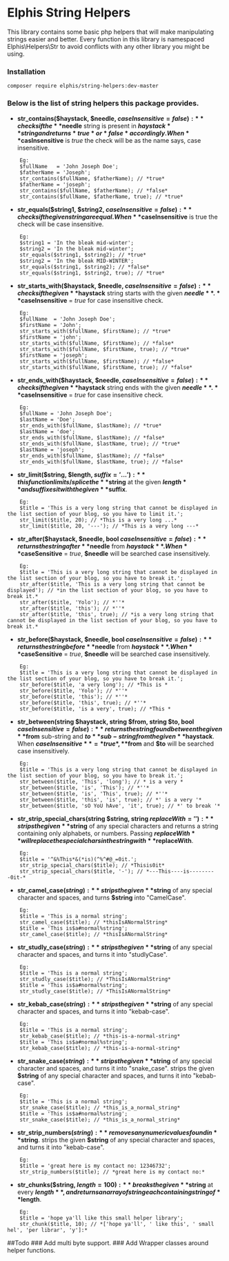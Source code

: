# Elphis String Helpers

This library contains some basic php helpers that will make manipulating strings easier and better.
Every function in this library is namespaced Elphis\Helpers\Str to avoid conflicts with any other library you might be using.

### Installation
```
composer require elphis/string-helpers:dev-master
```

### Below is the list of string helpers this package provides.

* **str_contains($haystack, $needle, $caseInsensitive = false):**
checks if the **$needle** string is present in **$haystack** string and returns *true* or *false* accordingly. When **$casInsensitive** is *true* the check will be as the name says, case insensitive. 
```
    Eg: 
    $fullName   = 'John Joseph Doe';
    $fatherName = 'Joseph';
    str_contains($fullName, $fatherName); // *true*
    $fatherName = 'joseph';
    str_contains($fullName, $fatherName); // *false*
    str_contains($fullName, $fatherName, true); // *true*
```

* **str_equals($string1, $string2, $caseInsensitive = false):**
checks if the given string are equal. When **$caseInsensitive** is true the check will be case insensitive.
```
    Eg: 
    $string1 = 'In the bleak mid-winter';
    $string2 = 'In the bleak mid-winter';
    str_equals($string1, $string2); // *true*
    $string2 = 'In the bleak MID-WINTER';
    str_equals($string1, $string2); // *false*
    str_equals($string1, $string2, true); // *true*
```

* **str_starts_with($haystack, $needle, $caseInsensitive = false):**
checks if the given **$haystack** string starts with the given **$needle**. **$caseInsensitive** = *true* for case insensitive check.
```
    Eg:
    $fullName  = 'John Joseph Doe';
    $firstName = 'John';
    str_starts_with($fullName, $firstName); // *true*
    $firstName = 'john';
    str_starts_with($fullName, $firstName); // *false*
    str_starts_with($fullName, $firstName, true); // *true*
    $firstName = 'joseph';
    str_starts_with($fullName, $firstName); // *false*
    str_starts_with($fullName, $firstName, true); // *false*
```

* **str_ends_with($haystack, $needle, $caseInsensitive = false):**
checks if the given **$haystack** string ends with the given **$needle**. **$caseInsensitive** = *true* for case insensitive check.
```
    Eg:
    $fullName = 'John Joseph Doe';
    $lastName = 'Doe';
    str_ends_with($fullName, $lastName); // *true*
    $lastName = 'doe';
    str_ends_with($fullName, $lastName); // *false*
    str_ends_with($fullName, $lastName, true); // *true*
    $lastName = 'joseph';
    str_ends_with($fullName, $lastName); // *false*
    str_ends_with($fullName, $lastName, true); // *false*
```

* **str_limit($string, $length, $suffix = '...'):**
this function limits/splice the **$string** at the given **$length** and suffixes it with the given **$suffix**.
```
    Eg:
    $title = 'This is a very long string that cannot be displayed in the list section of your blog, so you have to limit it.';
    str_limit($title, 20); // *This is a very long ...*
    str_limit($title, 20, '---'); // *This is a very long ---*
```

* **str_after($haystack, $needle, bool $caseInsensitive = false):**
returns the string after **$needle** from **$haystack**. When **$caseSensitive** = *true*, **$needle** will be searched case insensitively.
```
    Eg:
    $title = 'This is a very long string that cannot be displayed in the list section of your blog, so you have to break it.';
    str_after($title, 'This is a very long string that cannot be displayed'); // *in the list section of your blog, so you have to break it.*
    str_after($title, 'Yolo'); // *''*
    str_after($title, 'this'); // *''*
    str_after($title, 'this', true); // *is a very long string that cannot be displayed in the list section of your blog, so you have to break it.*
```

* **str_before($haystack, $needle, bool $caseInsensitive = false):**
returns the string before **$needle** from **$haystack**. When **$caseSensitive** = *true*, **$needle** will be searched case insensitively.
```
    Eg:
    $title = 'This is a very long string that cannot be displayed in the list section of your blog, so you have to break it.';
    str_before($title, 'a very long'); // *This is *
    str_before($title, 'Yolo'); // *''*
    str_before($title, 'this'); // *''*
    str_before($title, 'this', true); // *''*
    str_before($title, 'is a very', true); // *This *
```

* **str_between(string $haystack, string $from, string $to, bool $caseInsensitive = false):**
returns the string found between the given **$from** sub-string and **$to** sub-string from the given **$haystack**. When **$caseInsensitive** = *true*, **$from** and **$to** will be searched case insensitively.
```
    Eg:
    $title = 'This is a very long string that cannot be displayed in the list section of your blog, so you have to break it.';
    str_between($title, 'This', 'long'); // * is a very *
    str_between($title, 'is', 'This'); // *''*
    str_between($title, 'is', 'This', true); // *''*
    str_between($title, 'this', 'is', true); // *' is a very '*
    str_between($title, 'sO YoU hAve', 'it', true); // *' to break '*
```

* **str_strip_special_chars(string $string, string $replaceWith = ''):**
strips the given **$string** of any special characters and returns a string containing only alphabets, or numbers. Passing **$replaceWith** will replace the special chars in the string with **$replaceWith**.
```
    Eg:
    $title = '^&%This*&(*is)(^%^#@_=0it.';
    str_strip_special_chars($title); // *Thisis0it*
    str_strip_special_chars($title, '-'); // *---This----is---------0it-*
```

* **str_camel_case($string):**
strips the given **$string** of any special character and spaces, and turns **$string** into "CamelCase".
```
    Eg:
    $title = 'This is a normal string';
    str_camel_case($title); // *thisIsANormalString*
    $title = 'This is$a#normal%string';
    str_camel_case($title); // *thisIsANormalString*
```

* **str_studly_case($string):**
strips the given **$string** of any special character and spaces, and turns it into "studlyCase".
```
    Eg:
    $title = 'This is a normal string';
    str_studly_case($title); // *ThisIsANormalString*
    $title = 'This is$a#normal%string';
    str_studly_case($title); // *ThisIsANormalString*
```

* **str_kebab_case($string):**
strips the given **$string** of any special character and spaces, and turns it into "kebab-case".
```
    Eg:
    $title = 'This is a normal string';
    str_kebab_case($title); // *this-is-a-normal-string*
    $title = 'This is$a#normal%string';
    str_kebab_case($title); // *this-is-a-normal-string*
```

* **str_snake_case($string):**
strips the given **$string** of any special character and spaces, and turns it into "snake_case".
strips the given **$string** of any special character and spaces, and turns it into "kebab-case".
```
    Eg:
    $title = 'This is a normal string';
    str_snake_case($title); // *this_is_a_normal_string*
    $title = 'This is$a#normal%string';
    str_snake_case($title); // *this_is_a_normal_string*
```

* **str_strip_numbers($string):**
removes any numeric values found in **$string**.
strips the given **$string** of any special character and spaces, and turns it into "kebab-case".
```
    Eg:
    $title = 'great here is my contact no: 12346732';
    str_strip_numbers($title); // *great here is my contact no:*
```

* **str_chunks($string, $length = 100):**
breaks the given **$string** at every **$length**, and returns an array of string each containing string of **$length**.
```
    Eg:
    $title = 'hope ya'll like this small helper library';
    str_chunk($title, 10); // *['hope ya'll', ' like this', ' small hel', 'per librar', 'y']:*
```

##Todo
    ### Add multi byte support.
    ### Add Wrapper classes around helper functions.
    
